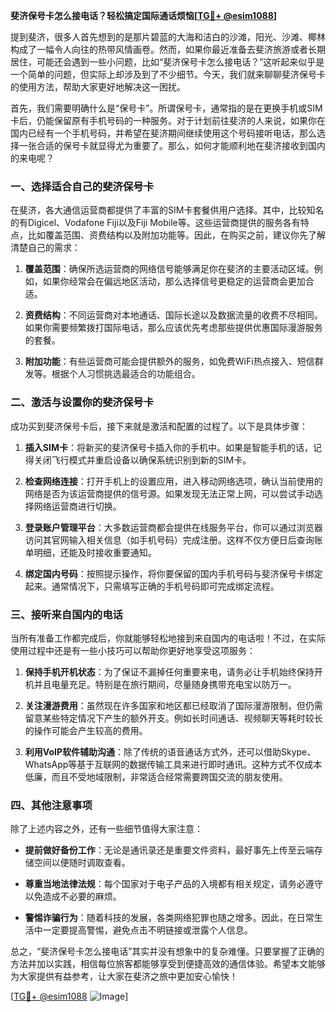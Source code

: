 **斐济保号卡怎么接电话？轻松搞定国际通话烦恼[[TG💪+ @esim1088](https://t.me/s/esim1088)]**

提到斐济，很多人首先想到的是那片碧蓝的大海和洁白的沙滩，阳光、沙滩、椰林构成了一幅令人向往的热带风情画卷。然而，如果你最近准备去斐济旅游或者长期居住，可能还会遇到一些小问题，比如“斐济保号卡怎么接电话？”这听起来似乎是一个简单的问题，但实际上却涉及到了不少细节。今天，我们就来聊聊斐济保号卡的使用方法，帮助大家更好地解决这一困扰。

首先，我们需要明确什么是“保号卡”。所谓保号卡，通常指的是在更换手机或SIM卡后，仍能保留原有手机号码的一种服务。对于计划前往斐济的人来说，如果你在国内已经有一个手机号码，并希望在斐济期间继续使用这个号码接听电话，那么选择一张合适的保号卡就显得尤为重要了。那么，如何才能顺利地在斐济接收到国内的来电呢？

### 一、选择适合自己的斐济保号卡

在斐济，各大通信运营商都提供了丰富的SIM卡套餐供用户选择。其中，比较知名的有Digicel、Vodafone Fiji以及Fiji Mobile等。这些运营商提供的服务各有特点，比如覆盖范围、资费结构以及附加功能等。因此，在购买之前，建议你先了解清楚自己的需求：

1. **覆盖范围**：确保所选运营商的网络信号能够满足你在斐济的主要活动区域。例如，如果你经常会在偏远地区活动，那么选择信号更稳定的运营商会更加合适。
   
2. **资费结构**：不同运营商对本地通话、国际长途以及数据流量的收费不尽相同。如果你需要频繁拨打国际电话，那么应该优先考虑那些提供优惠国际漫游服务的套餐。

3. **附加功能**：有些运营商可能会提供额外的服务，如免费WiFi热点接入、短信群发等。根据个人习惯挑选最适合的功能组合。

### 二、激活与设置你的斐济保号卡

成功买到斐济保号卡后，接下来就是激活和配置的过程了。以下是具体步骤：

1. **插入SIM卡**：将新买的斐济保号卡插入你的手机中。如果是智能手机的话，记得关闭飞行模式并重启设备以确保系统识别到新的SIM卡。

2. **检查网络连接**：打开手机上的设置应用，进入移动网络选项，确认当前使用的网络是否为该运营商提供的信号源。如果发现无法正常上网，可以尝试手动选择网络运营商进行切换。

3. **登录账户管理平台**：大多数运营商都会提供在线服务平台，你可以通过浏览器访问其官网输入相关信息（如手机号码）完成注册。这样不仅方便日后查询账单明细，还能及时接收重要通知。

4. **绑定国内号码**：按照提示操作，将你要保留的国内手机号码与斐济保号卡绑定起来。通常情况下，只需填写正确的手机号码即可完成绑定流程。

### 三、接听来自国内的电话

当所有准备工作都完成后，你就能够轻松地接到来自国内的电话啦！不过，在实际使用过程中还是有一些小技巧可以帮助你更好地享受这项服务：

1. **保持手机开机状态**：为了保证不漏掉任何重要来电，请务必让手机始终保持开机并且电量充足。特别是在旅行期间，尽量随身携带充电宝以防万一。

2. **关注漫游费用**：虽然现在许多国家和地区都已经取消了国际漫游限制，但仍需留意某些特定情况下产生的额外开支。例如长时间通话、视频聊天等耗时较长的操作可能会产生较高的费用。

3. **利用VoIP软件辅助沟通**：除了传统的语音通话方式外，还可以借助Skype、WhatsApp等基于互联网的数据传输工具来进行即时通讯。这种方式不仅成本低廉，而且不受地域限制，非常适合经常需要跨国交流的朋友使用。

### 四、其他注意事项

除了上述内容之外，还有一些细节值得大家注意：

- **提前做好备份工作**：无论是通讯录还是重要文件资料，最好事先上传至云端存储空间以便随时调取查看。
  
- **尊重当地法律法规**：每个国家对于电子产品的入境都有相关规定，请务必遵守以免造成不必要的麻烦。

- **警惕诈骗行为**：随着科技的发展，各类网络犯罪也随之增多。因此，在日常生活中一定要提高警惕，避免点击不明链接或泄露个人信息。

总之，“斐济保号卡怎么接电话”其实并没有想象中的复杂难懂。只要掌握了正确的方法并加以实践，相信每位旅客都能够享受到便捷高效的通信体验。希望本文能够为大家提供有益参考，让大家在斐济之旅中更加安心愉快！

[[TG💪+ @esim1088](https://t.me/s/esim1088) ![Image](https://i.postimg.cc/4NQfJmqS/Snipaste-2025-05-13-00-14-12.png)]